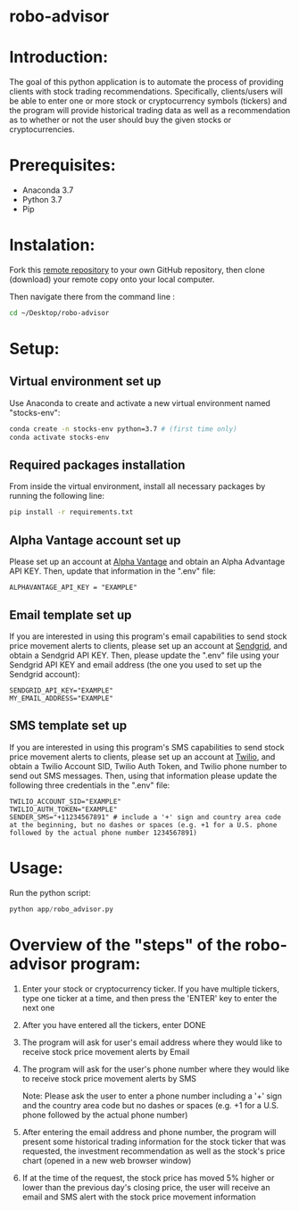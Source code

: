 # robo-advisor

# Introduction:  

The goal of this python application is to automate the process of providing clients with stock trading recommendations. Specifically, clients/users will be able to enter one or more stock or cryptocurrency symbols (tickers) and the program will provide historical trading data as well as a recommendation as to whether or not the user should buy the given stocks or cryptocurrencies.  

# Prerequisites:

  + Anaconda 3.7
  + Python 3.7
  + Pip

# Instalation: 

Fork this [remote repository](https://github.com/jenniferlu123/robo-advisor) to your own GitHub repository, then clone (download) your remote copy onto your local computer.

Then navigate there from the command line :

```sh
cd ~/Desktop/robo-advisor
```

# Setup:

## Virtual environment set up

Use Anaconda to create and activate a new virtual environment named "stocks-env":

```sh
conda create -n stocks-env python=3.7 # (first time only)
conda activate stocks-env
```

## Required packages installation

From inside the virtual environment, install all necessary packages by running the following line:

```sh
pip install -r requirements.txt
```

## Alpha Vantage account set up

Please set up an account at [Alpha Vantage](https://www.alphavantage.co/) and obtain an Alpha Advantage API KEY. Then, update that information in the ".env" file:

    ALPHAVANTAGE_API_KEY = "EXAMPLE"

## Email template set up

If you are interested in using this program's email capabilities to send stock price movement alerts to clients, please set up an account at [Sendgrid](https://signup.sendgrid.com/), and obtain a Sendgrid API KEY. Then, please update the ".env" file using your Sendgrid API KEY and email address (the one you used to set up the Sendgrid account): 

    SENDGRID_API_KEY="EXAMPLE" 
    MY_EMAIL_ADDRESS="EXAMPLE" 

## SMS template set up

If you are interested in using this program's SMS capabilities to send stock price movement alerts to clients, please set up an account at [Twilio](https://www.twilio.com/try-twilio), and obtain a Twilio Account SID, Twilio Auth Token, and Twilio phone number to send out SMS messages. Then, using that information please update the following three credentials in the ".env" file: 

    TWILIO_ACCOUNT_SID="EXAMPLE"
    TWILIO_AUTH_TOKEN="EXAMPLE"
    SENDER_SMS="+11234567891" # include a '+' sign and country area code at the beginning, but no dashes or spaces (e.g. +1 for a U.S. phone followed by the actual phone number 1234567891)


# Usage:

Run the python script:

```py
python app/robo_advisor.py
```

# Overview of the "steps" of the robo-advisor program:

1. Enter your stock or cryptocurrency ticker. If you have multiple tickers, type one ticker at a time, and then press the 'ENTER' key to enter the next one

2. After you have entered all the tickers, enter DONE

3. The program will ask for user's email address where they would like to receive stock price movement alerts by Email

4. The program will ask for the user's phone number where they would like to receive stock price movement alerts by SMS

    Note: Please ask the user to enter a phone number including a '+' sign and the country area code but no dashes or spaces (e.g. +1 for a U.S. phone followed by the actual phone number)

5. After entering the email address and phone number, the program will present some historical trading information for the stock ticker that was requested, the investment recommendation as well as the stock's price chart (opened in a new web browser window)

6. If at the time of the request, the stock price has moved 5% higher or lower than the previous day's closing price, the user will receive an email and SMS alert with the stock price movement information